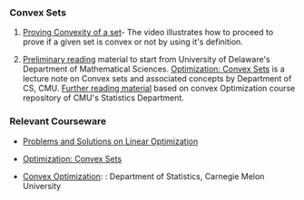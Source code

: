 ### Convex Sets

1. [Proving Convexity of a set](https://www.youtube.com/watch?v=g4Zl9roACuQ)- The video illustrates how to proceed to prove if a given set is convex or not by using it's definition.

2. [Preliminary reading](http://www.math.udel.edu/~angell/ch1.pdf) material to start from University of Delaware's Department of Mathematical Sciences. [Optimization: Convex Sets](https://www.cs.cmu.edu/~ggordon/10725-F12/scribes/10725_Lecture3.pdf) is a lecture note on Convex sets and associated concepts by Department of CS, CMU. [Further reading material](http://www.stat.cmu.edu/~ryantibs/convexopt-F13/scribes/lec4.pdf) based on convex Optimization course repository of CMU's Statistics Department. 



### Relevant Courseware
* [Problems and Solutions on Linear Optimization](http://www-groups.mcs.st-and.ac.uk/~vince/teaching/summer04/)
* [Optimization: Convex Sets](https://www.cs.cmu.edu/~ggordon/10725-F12/scribes/10725_Lecture3.pdf)

* [Convex Optimization](http://www.stat.cmu.edu/~ryantibs/convexopt-F13/scribes/): : Department of Statistics, Carnegie Melon University
